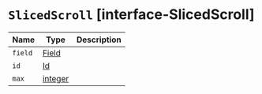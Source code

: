 # `SlicedScroll` [interface-SlicedScroll]

| Name | Type | Description |
| - | - | - |
| `field` | [Field](./Field.md) | &nbsp; |
| `id` | [Id](./Id.md) | &nbsp; |
| `max` | [integer](./integer.md) | &nbsp; |
